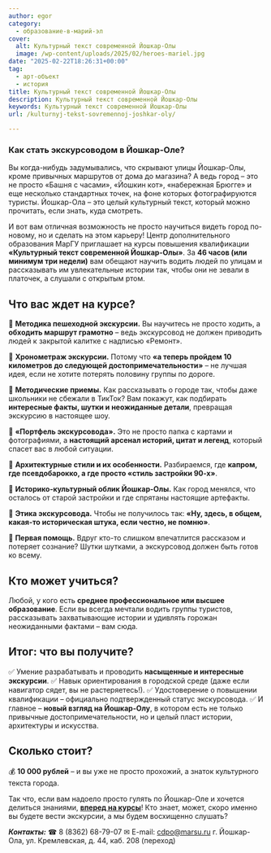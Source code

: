 ```yaml
---
author: egor
category:
  - образование-в-марий-эл
cover:
  alt: Культурный текст современной Йошкар-Олы
  image: /wp-content/uploads/2025/02/heroes-mariel.jpg
date: "2025-02-22T18:26:31+00:00"
tag:
  - арт-объект
  - история
title: Культурный текст современной Йошкар-Олы
description: Культурный текст современной Йошкар-Олы
keywords: Культурный текст современной Йошкар-Олы
url: /kulturnyj-tekst-sovremennoj-joshkar-oly/

---
```

### **Как стать экскурсоводом в Йошкар-Оле?**

Вы когда-нибудь задумывались, что скрывают улицы Йошкар-Олы, кроме привычных маршрутов от дома до магазина? А ведь город – это не просто «Башня с часами», «Йошкин кот», «набережная Брюгге» и еще несколько стандартных точек, на фоне которых фотографируются туристы. Йошкар-Ола – это целый культурный текст, который можно прочитать, если знать, куда смотреть.

И вот вам отличная возможность не просто научиться видеть город по-новому, но и сделать на этом карьеру! Центр дополнительного образования МарГУ приглашает на курсы повышения квалификации **«Культурный текст современной Йошкар-Олы»**. За **46 часов (или минимум три недели)** вам обещают научить водить людей по улицам и рассказывать им увлекательные истории так, чтобы они не зевали в платочек, а слушали с открытым ртом.

## **Что вас ждет на курсе?**

📍 **Методика пешеходной экскурсии.** Вы научитесь не просто ходить, а **обходить маршрут грамотно** – ведь экскурсовод не должен приводить людей к закрытой калитке с надписью «Ремонт».

📍 **Хронометраж экскурсии.** Потому что **«а теперь пройдем 10 километров до следующей достопримечательности»** – не лучшая идея, если не хотите потерять половину группы по дороге.

📍 **Методические приемы.** Как рассказывать о городе так, чтобы даже школьники не сбежали в ТикТок? Вам покажут, как подбирать **интересные факты, шутки и неожиданные детали**, превращая экскурсию в настоящее шоу.

📍 **«Портфель экскурсовода».** Это не просто папка с картами и фотографиями, а **настоящий арсенал историй, цитат и легенд**, который спасет вас в любой ситуации.

📍 **Архитектурные стили и их особенности.** Разбираемся, где **капром, где псевдобарокко, а где просто «стиль застройки 90-х»**.

📍 **Историко-культурный облик Йошкар-Олы.** Как город менялся, что осталось от старой застройки и где спрятаны настоящие артефакты.

📍 **Этика экскурсовода.** Чтобы не получилось так: **«Ну, здесь, в общем, какая-то историческая штука, если честно, не помню»**.

📍 **Первая помощь.** Вдруг кто-то слишком впечатлится рассказом и потеряет сознание? Шутки шутками, а экскурсовод должен быть готов ко всему.

## **Кто может учиться?**

Любой, у кого есть **среднее профессиональное или высшее образование**. Если вы всегда мечтали водить группы туристов, рассказывать захватывающие истории и удивлять горожан неожиданными фактами – вам сюда.

## **Итог: что вы получите?**

✅ Умение разрабатывать и проводить **насыщенные и интересные экскурсии**.
✅ Навык ориентирования в городской среде (даже если навигатор сядет, вы не растеряетесь!).
✅ Удостоверение о повышении квалификации – официально подтвержденный статус экскурсовода.
✅ И главное – **новый взгляд на Йошкар-Олу**, в котором есть не только привычные достопримечательности, но и целый пласт истории, архитектуры и искусства.

## **Сколько стоит?**

💰 **10 000 рублей** – и вы уже не просто прохожий, а знаток культурного текста города.

Так что, если вам надоело просто гулять по Йошкар-Оле и хочется делиться знаниями, [**вперед на курсы**](https://cdo.marsu.ru/services/povyshenie-kvalifikatsii/kulturnyy-tekst-sovremennoy-yoshkar-oly-metodika-provedeniya-peshekhodnoy-ekskursii-po-sovremennym-d/)! Кто знает, может, скоро именно вы будете вести экскурсии, а мы будем восхищенно слушать?

**_Контакты:_**
☎ 8 (8362) 68-79-07
✉ E-mail: [cdpo@marsu.ru](mailto:cdpo@marsu.ru)
г. Йошкар-Ола, ул. Кремлевская, д. 44, каб. 208 (переход)
